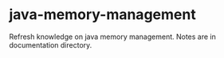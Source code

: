 # java-memory-management
Refresh knowledge on java memory management. Notes are in documentation directory.
